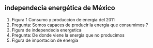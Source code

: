 ## independecia energética de México

1. Figura 1 Consumo y produccion de energia del 2011
1. Pregunta: Somos capaces de producir la energia que consumimos ?
1. Figura de independecia energetica
1. Pregunta: De donde viene la energia que no producimos
1. Figura de importacion de energia
